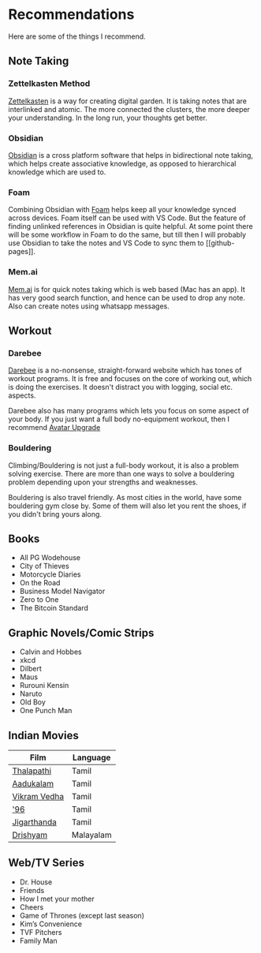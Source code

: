 # Recommendations

Here are some of the things I recommend.

## Note Taking

### Zettelkasten Method
[Zettelkasten](https://zettelkasten.de/) is a way for creating digital garden. It is taking notes that are interlinked and atomic. The more connected the clusters, the more deeper your understanding. In the long run, your thoughts get better.

### Obsidian 
[Obsidian](https://obsidian.md/) is a cross platform software that helps in bidirectional note taking, which helps create associative knowledge, as opposed to hierarchical knowledge which are used to. 

### Foam
Combining Obsidian with [Foam](https://foambubble.github.io/foam/) helps keep all your knowledge synced across devices. Foam itself can be used with VS Code. But the feature of finding unlinked references in Obsidian is quite helpful. At some point there will be some workflow in Foam to do the same, but till then I will probably use Obsidian to take the notes and VS Code to sync them to [[github-pages]].

### Mem.ai
[Mem.ai](https://mem.ai/) is for quick notes taking which is web based (Mac has an app). It has very good search function, and hence can be used to drop any note. Also can create notes using whatsapp messages.


## Workout

### Darebee
[Darebee](https://darebee.com/) is a no-nonsense, straight-forward website which has tones of workout programs. It is free and focuses on the core of working out, which is doing the exercises. It doesn't distract you with logging, social etc. aspects. 

Darebee also has many programs which lets you focus on some aspect of your body. If you just want a full body no-equipment workout, then I recommend [Avatar Upgrade](https://darebee.com/programs/avatar-program.html)

### Bouldering
Climbing/Bouldering is not just a full-body workout, it is also a problem solving exercise. There are more than one ways to solve a bouldering problem depending upon your strengths and weaknesses. 

Bouldering is also travel friendly. As most cities in the world, have some bouldering gym close by. Some of them will also let you rent the shoes, if you didn't bring yours along. 

## Books
- All PG Wodehouse
- City of Thieves
- Motorcycle Diaries
- On the Road
- Business Model Navigator
- Zero to One
- The Bitcoin Standard

## Graphic Novels/Comic Strips
- Calvin and Hobbes
- xkcd
- Dilbert
- Maus
- Rurouni Kensin
- Naruto
- Old Boy
- One Punch Man

## Indian Movies

| Film                                                                 | Language  |
| -------------------------------------------------------------------- | --------- |
| [Thalapathi](https://en.wikipedia.org/wiki/Thalapathi)               | Tamil     |
| [Aadukalam](https://en.wikipedia.org/wiki/Aadukalam)                 | Tamil     |
| [Vikram Vedha](https://en.wikipedia.org/wiki/Vikram_Vedha)           | Tamil     |
| ['96](https://en.wikipedia.org/wiki/%2796_(film))                    | Tamil     |
| [Jigarthanda](https://en.wikipedia.org/wiki/Jigarthanda_(2014_film)) | Tamil     |
| [Drishyam](https://en.wikipedia.org/wiki/Drishyam_(2015_film))       | Malayalam |

## Web/TV Series
- Dr. House
- Friends
- How I met your mother
- Cheers
- Game of Thrones (except last season)
- Kim’s Convenience
- TVF Pitchers
- Family Man
